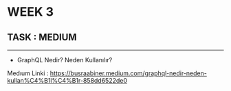 # WEEK 3

## TASK : MEDIUM 

***************************

* GraphQL Nedir? Neden Kullanılır?

Medıum Linki : https://busraabiner.medium.com/graphql-nedir-neden-kullan%C4%B1l%C4%B1r-858dd6522de0
